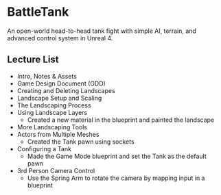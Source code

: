 # BattleTank
An open-world head-to-head tank fight with simple AI, terrain, and advanced control system in Unreal 4.

## Lecture List
* Intro, Notes & Assets
* Game Design Document (GDD)
* Creating and Deleting Landscapes
* Landscape Setup and Scaling
* The Landscaping Process
* Using Landscape Layers
  * Created a new material in the blueprint and painted the landscape
* More Landscaping Tools
* Actors from Multiple Meshes
  * Created the Tank pawn using sockets
* Configuring a Tank
  * Made the Game Mode blueprint and set the Tank as the default pawn
* 3rd Person Camera Control
  * Use the Spring Arm to rotate the camera by mapping input in a blueprint

